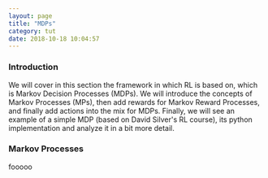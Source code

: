 ```yaml
---
layout: page
title: "MDPs"
category: tut
date: 2018-10-18 10:04:57
---
```


### Introduction

We will cover in this section the framework in which RL is based on, which is
Markov Decision Processes (MDPs). We will introduce the concepts of Markov Processes (MPs), then add rewards for Markov Reward Processes, and finally add actions into the mix for MDPs. Finally, we will see an example of a simple MDP (based on David Silver's RL course), its python implementation and analyze it in a bit more detail.

### Markov Processes

fooooo
